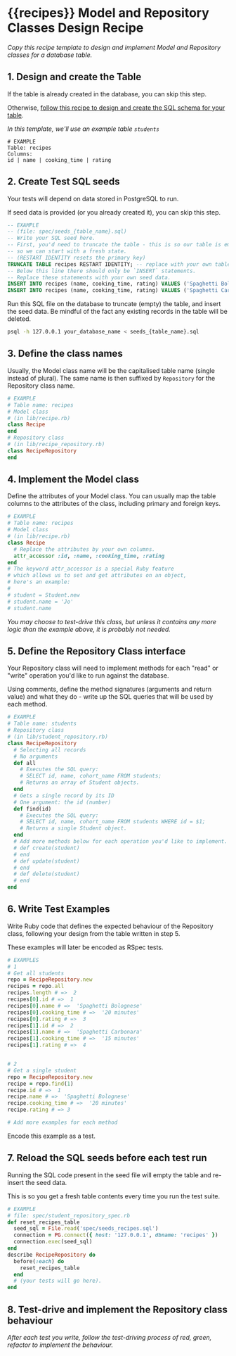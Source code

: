 # {{recipes}} Model and Repository Classes Design Recipe

_Copy this recipe template to design and implement Model and Repository classes for a database table._

## 1. Design and create the Table

If the table is already created in the database, you can skip this step.

Otherwise, [follow this recipe to design and create the SQL schema for your table](./single_table_design_recipe_template.md).

*In this template, we'll use an example table `students`*

```
# EXAMPLE
Table: recipes
Columns:
id | name | cooking_time | rating
```

## 2. Create Test SQL seeds

Your tests will depend on data stored in PostgreSQL to run.

If seed data is provided (or you already created it), you can skip this step.

```sql
-- EXAMPLE
-- (file: spec/seeds_{table_name}.sql)
-- Write your SQL seed here. 
-- First, you'd need to truncate the table - this is so our table is emptied between each test run,
-- so we can start with a fresh state.
-- (RESTART IDENTITY resets the primary key)
TRUNCATE TABLE recipes RESTART IDENTITY; -- replace with your own table name.
-- Below this line there should only be `INSERT` statements.
-- Replace these statements with your own seed data.
INSERT INTO recipes (name, cooking_time, rating) VALUES ('Spaghetti Bolognese', '20 minutes', 3);
INSERT INTO recipes (name, cooking_time, rating) VALUES ('Spaghetti Carbonara', '15 minutes', 4);
```

Run this SQL file on the database to truncate (empty) the table, and insert the seed data. Be mindful of the fact any existing records in the table will be deleted.

```bash
psql -h 127.0.0.1 your_database_name < seeds_{table_name}.sql
```

## 3. Define the class names

Usually, the Model class name will be the capitalised table name (single instead of plural). The same name is then suffixed by `Repository` for the Repository class name.

```ruby
# EXAMPLE
# Table name: recipes
# Model class
# (in lib/recipe.rb)
class Recipe
end
# Repository class
# (in lib/recipe_repository.rb)
class RecipeRepository
end
```

## 4. Implement the Model class

Define the attributes of your Model class. You can usually map the table columns to the attributes of the class, including primary and foreign keys.

```ruby
# EXAMPLE
# Table name: recipes
# Model class
# (in lib/recipe.rb)
class Recipe
  # Replace the attributes by your own columns.
  attr_accessor :id, :name, :cooking_time, :rating
end
# The keyword attr_accessor is a special Ruby feature
# which allows us to set and get attributes on an object,
# here's an example:
#
# student = Student.new
# student.name = 'Jo'
# student.name
```

*You may choose to test-drive this class, but unless it contains any more logic than the example above, it is probably not needed.*

## 5. Define the Repository Class interface

Your Repository class will need to implement methods for each "read" or "write" operation you'd like to run against the database.

Using comments, define the method signatures (arguments and return value) and what they do - write up the SQL queries that will be used by each method.

```ruby
# EXAMPLE
# Table name: students
# Repository class
# (in lib/student_repository.rb)
class RecipeRepository
  # Selecting all records
  # No arguments
  def all
    # Executes the SQL query:
    # SELECT id, name, cohort_name FROM students;
    # Returns an array of Student objects.
  end
  # Gets a single record by its ID
  # One argument: the id (number)
  def find(id)
    # Executes the SQL query:
    # SELECT id, name, cohort_name FROM students WHERE id = $1;
    # Returns a single Student object.
  end
  # Add more methods below for each operation you'd like to implement.
  # def create(student)
  # end
  # def update(student)
  # end
  # def delete(student)
  # end
end
```

## 6. Write Test Examples

Write Ruby code that defines the expected behaviour of the Repository class, following your design from the table written in step 5.

These examples will later be encoded as RSpec tests.

```ruby
# EXAMPLES
# 1
# Get all students
repo = RecipeRepository.new
recipes = repo.all
recipes.length # =>  2
recipes[0].id # =>  1
recipes[0].name # =>  'Spaghetti Bolognese'
recipes[0].cooking_time # =>  '20 minutes'
recipes[0].rating # =>  3
recipes[1].id # =>  2
recipes[1].name # =>  'Spaghetti Carbonara'
recipes[1].cooking_time # =>  '15 minutes'
recipes[1].rating # =>  4


# 2
# Get a single student
repo = RecipeRepository.new
recipe = repo.find(1)
recipe.id # =>  1
recipe.name # =>  'Spaghetti Bolognese'
recipe.cooking_time # =>  '20 minutes'
recipe.rating # => 3

# Add more examples for each method
```

Encode this example as a test.

## 7. Reload the SQL seeds before each test run

Running the SQL code present in the seed file will empty the table and re-insert the seed data.

This is so you get a fresh table contents every time you run the test suite.

```ruby
# EXAMPLE
# file: spec/student_repository_spec.rb
def reset_recipes_table
  seed_sql = File.read('spec/seeds_recipes.sql')
  connection = PG.connect({ host: '127.0.0.1', dbname: 'recipes' })
  connection.exec(seed_sql)
end
describe RecipeRepository do
  before(:each) do 
    reset_recipes_table
  end
  # (your tests will go here).
end
```

## 8. Test-drive and implement the Repository class behaviour

_After each test you write, follow the test-driving process of red, green, refactor to implement the behaviour._
